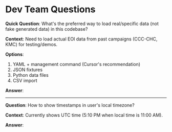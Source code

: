 # Dev Team Questions

**Quick Question**: What's the preferred way to load real/specific data (not fake generated data) in this codebase?

**Context**: Need to load actual EOI data from past campaigns (CCC-CHC, KMC) for testing/demos.

**Options**:
1. YAML + management command (Cursor's recommendation)
2. JSON fixtures 
3. Python data files
4. CSV import

**Answer**:

---

**Question**: How to show timestamps in user's local timezone?

**Context**: Currently shows UTC time (5:10 PM when local time is 11:00 AM).

**Answer**: